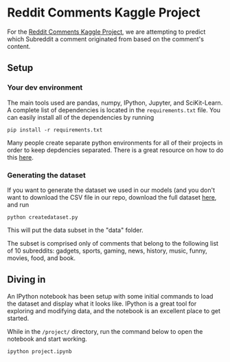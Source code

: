 # Reddit Comments Kaggle Project

For the [Reddit Comments Kaggle Project](https://www.kaggle.com/c/reddit-comments-may-2015), we are attempting to predict which Subreddit a comment originated from based on the comment's content.

## Setup

### Your dev environment

The main tools used are pandas, numpy, IPython, Jupyter, and SciKit-Learn. A complete list of dependencies is located in the ```requirements.txt``` file. You can easily install all of the dependencies by running 

```pip install -r requirements.txt```


Many people create separate python environments for all of their projects in order to keep depdencies separated. There is a great resource on how to do this [here](http://www.dabapps.com/blog/introduction-to-pip-and-virtualenv-python/).

### Generating the dataset

If you want to generate the dataset we used in our models (and you don't want to download the CSV file in our repo, download the full dataset [here](https://www.kaggle.com/c/reddit-comments-may-2015/data), and run

```python createdataset.py```

This will put the data subset in the "data" folder.

The subset is comprised only of comments that belong to the following list of 10 subreddits: gadgets, sports, gaming, news, history, music, funny, movies, food, and book.


## Diving in

An IPython notebook has been setup with some initial commands to load the dataset and display what it looks like. IPython is a  great tool for exploring and modifying data, and the notebook is an excellent place to get started.

While in the ```/project/``` directory, run the command below to open the notebook and start working.

```ipython project.ipynb``` 
